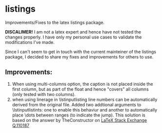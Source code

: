 # listings
Improvements/Fixes to the latex listings package.

**DISCALIMER!**
I am not a latex expert and hence have not tested the changes properly. I have only my personal use cases to validate the modifications I've made.

Since I can't seem to get in touch with the current mainteiner of the listings package, I decided to share my fixes and improvements for others to use. 

## Improvements:

1. When using multi-columns option, the caption is not placed inside the first column, but as part of the float and hence "covers" all columns (only tested with two columns).
2. when using linerage in \lstinputlisting line numbers can be automatically derived from the original file. Added two addtional arguments to \lstinputlistints: one to enable this behaviur and another to automatically place \dots between ranges (to indicate the jump). This solution is based on the answer by TheConstructor on [LaTeX Stack Exchange Q.110187](http://tex.stackexchange.com/questions/110187/listings-line-numbers-that-match-the-linerange-specification)

